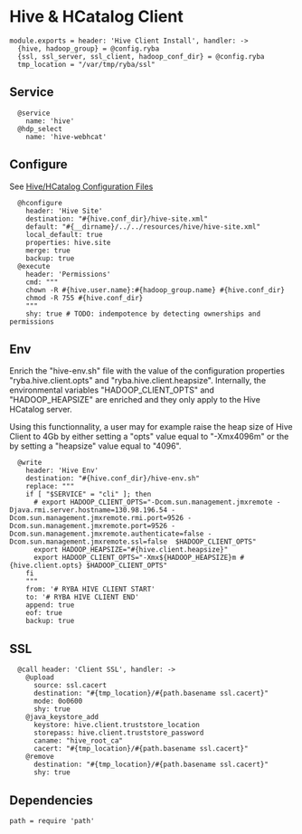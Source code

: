 
# Hive & HCatalog Client

    module.exports = header: 'Hive Client Install', handler: ->
      {hive, hadoop_group} = @config.ryba
      {ssl, ssl_server, ssl_client, hadoop_conf_dir} = @config.ryba
      tmp_location = "/var/tmp/ryba/ssl"

## Service
      
      @service
        name: 'hive'
      @hdp_select
        name: 'hive-webhcat'

## Configure

See [Hive/HCatalog Configuration Files](http://docs.hortonworks.com/HDPDocuments/HDP1/HDP-1.3.2/bk_installing_manually_book/content/rpm-chap6-3.html)

      @hconfigure
        header: 'Hive Site'
        destination: "#{hive.conf_dir}/hive-site.xml"
        default: "#{__dirname}/../../resources/hive/hive-site.xml"
        local_default: true
        properties: hive.site
        merge: true
        backup: true
      @execute
        header: 'Permissions'
        cmd: """
        chown -R #{hive.user.name}:#{hadoop_group.name} #{hive.conf_dir}
        chmod -R 755 #{hive.conf_dir}
        """
        shy: true # TODO: indempotence by detecting ownerships and permissions 

## Env

Enrich the "hive-env.sh" file with the value of the configuration properties
"ryba.hive.client.opts" and "ryba.hive.client.heapsize". Internally, the
environmental variables "HADOOP_CLIENT_OPTS" and "HADOOP_HEAPSIZE" are enriched
and they only apply to the Hive HCatalog server.

Using this functionnality, a user may for example raise the heap size of Hive
Client to 4Gb by either setting a "opts" value equal to "-Xmx4096m" or the 
by setting a "heapsize" value equal to "4096".

      @write
        header: 'Hive Env'
        destination: "#{hive.conf_dir}/hive-env.sh"
        replace: """
        if [ "$SERVICE" = "cli" ]; then
          # export HADOOP_CLIENT_OPTS="-Dcom.sun.management.jmxremote -Djava.rmi.server.hostname=130.98.196.54 -Dcom.sun.management.jmxremote.rmi.port=9526 -Dcom.sun.management.jmxremote.port=9526 -Dcom.sun.management.jmxremote.authenticate=false -Dcom.sun.management.jmxremote.ssl=false  $HADOOP_CLIENT_OPTS"
          export HADOOP_HEAPSIZE="#{hive.client.heapsize}"
          export HADOOP_CLIENT_OPTS="-Xmx${HADOOP_HEAPSIZE}m #{hive.client.opts} $HADOOP_CLIENT_OPTS"
        fi
        """
        from: '# RYBA HIVE CLIENT START'
        to: '# RYBA HIVE CLIENT END'
        append: true
        eof: true
        backup: true

## SSL

      @call header: 'Client SSL', handler: ->
        @upload
          source: ssl.cacert
          destination: "#{tmp_location}/#{path.basename ssl.cacert}"
          mode: 0o0600
          shy: true
        @java_keystore_add
          keystore: hive.client.truststore_location
          storepass: hive.client.truststore_password
          caname: "hive_root_ca"
          cacert: "#{tmp_location}/#{path.basename ssl.cacert}"
        @remove
          destination: "#{tmp_location}/#{path.basename ssl.cacert}"
          shy: true
      
## Dependencies

    path = require 'path'
  
